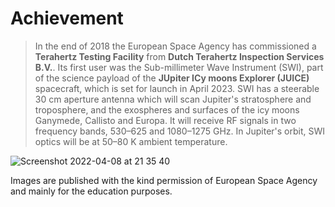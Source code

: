 # Achievement
 
> In the end of 2018 the European Space Agency has commissioned a **Terahertz Testing Facility** from **Dutch Terahertz Inspection Services B.V.**. Its first user was the Sub-millimeter Wave Instrument (SWI), part of the science payload of the **JUpiter ICy moons Explorer (JUICE)** spacecraft, which is set for launch in April 2023. SWI has a steerable 30 cm aperture antenna which will scan Jupiter's stratosphere and troposphere, and the exospheres and surfaces of the icy moons Ganymede, Callisto and Europa. It will receive RF signals in two frequency bands, 530–625 and 1080–1275 GHz. In Jupiter's orbit, SWI optics will be at 50–80 K ambient temperature. 
> 
![Screenshot 2022-04-08 at 21 35 40](https://user-images.githubusercontent.com/113699308/190712810-5d29a7e0-db65-47f0-8110-6ae189b7e128.png)

Images are published with the kind permission of European Space Agency and mainly for the education purposes.
